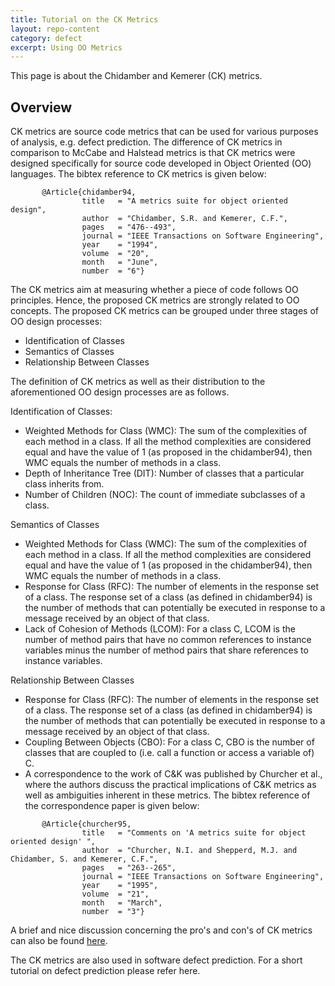 ```yaml
---
title: Tutorial on the CK Metrics
layout: repo-content
category: defect
excerpt: Using OO Metrics
---
```


This page is about the Chidamber and Kemerer (CK) metrics.


## Overview

CK metrics are source code metrics that can be used for various purposes of analysis, e.g. defect prediction. The difference of CK metrics in comparison to McCabe and Halstead metrics is that CK metrics were designed specifically for source code developed in Object Oriented (OO) languages. The bibtex reference to CK metrics is given below:

```
       @Article{chidamber94,
                title   = "A metrics suite for object oriented design",
                author  = "Chidamber, S.R. and Kemerer, C.F.",
                pages   = "476--493",
                journal = "IEEE Transactions on Software Engineering",
                year    = "1994",
                volume  = "20",
                month   = "June",
                number  = "6"}
```

The CK metrics aim at measuring whether a piece of code follows OO principles. Hence, the proposed CK metrics are strongly related to OO concepts. The proposed CK metrics can be grouped under three stages of OO design processes:

+ Identification of Classes
+ Semantics of Classes
+ Relationship Between Classes

The definition of CK metrics as well as their distribution to the aforementioned OO design processes are as follows.


Identification of Classes:

+ Weighted Methods for Class (WMC): The sum of the complexities of each method in a class. If all the method complexities are considered equal and have the value of 1 (as proposed in the chidamber94), then WMC equals the number of methods in a class.
+ Depth of Inheritance Tree (DIT): Number of classes that a particular class inherits from.
+ Number of Children (NOC): The count of immediate subclasses of a class.

Semantics of Classes

+ Weighted Methods for Class (WMC): The sum of the complexities of each method in a class. If all the method complexities are considered equal and have the value of 1 (as proposed in the chidamber94), then WMC equals the number of methods in a class.
+ Response for Class (RFC): The number of elements in the response set of a class. The response set of a class (as defined in chidamber94) is the number of methods that can potentially be executed in response to a message received by an object of that class.
+ Lack of Cohesion of Methods (LCOM): For a class C, LCOM is the number of method pairs that have no common references to instance variables minus the number of method pairs that share references to instance variables.

Relationship Between Classes

+ Response for Class (RFC): The number of elements in the response set of a class. The response set of a class (as defined in chidamber94) is the number of methods that can potentially be executed in response to a message received by an object of that class.
+ Coupling Between Objects (CBO): For a class C, CBO is the number of classes that are coupled to (i.e. call a function or access a variable of) C.
+ A correspondence to the work of C&K was published by Churcher et al., where the authors discuss the practical implications of C&K metrics as well as ambiguities inherent in these metrics. The bibtex reference of the correspondence paper is given below:

```
       @Article{churcher95,
                title   = "Comments on 'A metrics suite for object oriented design' ",
                author  = "Churcher, N.I. and Shepperd, M.J. and Chidamber, S. and Kemerer, C.F.",
                pages   = "263--265",
                journal = "IEEE Transactions on Software Engineering",
                year    = "1995",
                volume  = "21",
                month   = "March",
                number  = "3"}
```

A brief and nice discussion concerning the pro's and con's of CK metrics can 
also be found [here](http://www.virtualmachinery.com/sidebar3.htm).

The CK metrics are also used in software defect prediction. For a short tutorial on defect prediction please refer here.

